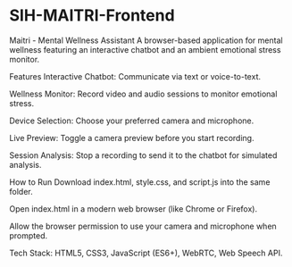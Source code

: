 # SIH-MAITRI-Frontend
Maitri - Mental Wellness Assistant
A browser-based application for mental wellness featuring an interactive chatbot and an ambient emotional stress monitor.

Features
Interactive Chatbot: Communicate via text or voice-to-text.

Wellness Monitor: Record video and audio sessions to monitor emotional stress.

Device Selection: Choose your preferred camera and microphone.

Live Preview: Toggle a camera preview before you start recording.

Session Analysis: Stop a recording to send it to the chatbot for simulated analysis.

How to Run
Download index.html, style.css, and script.js into the same folder.

Open index.html in a modern web browser (like Chrome or Firefox).

Allow the browser permission to use your camera and microphone when prompted.

Tech Stack: HTML5, CSS3, JavaScript (ES6+), WebRTC, Web Speech API.
